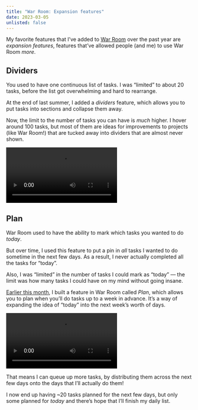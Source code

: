 ```yaml
---
title: "War Room: Expansion features"
date: 2023-03-05
unlisted: false
---
```


My favorite features that I’ve added to [War Room](https://war.elk.sh/home) over the past year are _expansion features_, features that’ve allowed people (and me) to use War Room _more_.

## Dividers

You used to have one continuous list of tasks. I was “limited” to about 20 tasks, before the list got overwhelming and hard to rearrange.

At the end of last summer, I added a _dividers_ feature, which allows you to put tasks into sections and collapse them away.

Now, the limit to the number of tasks you can have is _much_ higher. I hover around 100 tasks, but most of them are ideas for improvements to projects (like War Room!) that are tucked away into dividers that are almost never shown.

<video src="public/posts/war-room-public/war_room_dividers.mp4" controls playsinline></video>

## Plan

War Room used to have the ability to mark which tasks you wanted to do _today_.

But over time, I used this feature to put a pin in _all_ tasks I wanted to do sometime in the next few days. As a result, I never actually completed all the tasks for “today”.

Also, I was “limited” in the number of tasks I could mark as “today” — the limit was how many tasks I could have on my mind without going insane.

[Earlier this month](/plan), I built a feature in War Room called _Plan_, which allows you to plan when you’ll do tasks up to a week in advance. It’s a way of expanding the idea of “today” into the next week’s worth of days.

<video src="public/posts/war-room-public/war_room_plan_early.mp4" controls playsinline></video>

That means I can queue up more tasks, by distributing them across the next few days onto the days that I’ll actually do them!

I now end up having ~20 tasks planned for the next few days, but only some planned for _today_ and there’s hope that I’ll finish my daily list.
